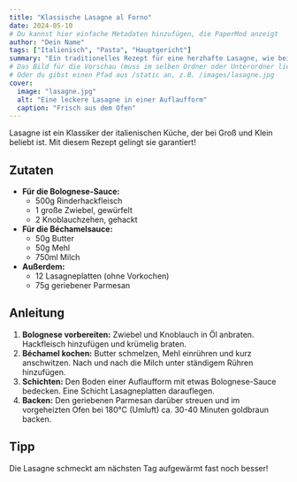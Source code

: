 ```yaml
---
title: "Klassische Lasagne al Forno"
date: 2024-05-10
# Du kannst hier einfache Metadaten hinzufügen, die PaperMod anzeigt
author: "Dein Name"
tags: ["Italienisch", "Pasta", "Hauptgericht"]
summary: "Ein traditionelles Rezept für eine herzhafte Lasagne, wie bei der Nonna."
# Das Bild für die Vorschau (muss im selben Ordner oder Unterordner liegen)
# Oder du gibst einen Pfad aus /static an, z.B. /images/lasagne.jpg
cover:
  image: "lasagne.jpg" 
  alt: "Eine leckere Lasagne in einer Auflaufform"
  caption: "Frisch aus dem Ofen"
---
```


Lasagne ist ein Klassiker der italienischen Küche, der bei Groß und Klein beliebt ist. Mit diesem Rezept gelingt sie garantiert!

## Zutaten

* **Für die Bolognese-Sauce:**
  * 500g Rinderhackfleisch
  * 1 große Zwiebel, gewürfelt
  * 2 Knoblauchzehen, gehackt
* **Für die Béchamelsauce:**
  * 50g Butter
  * 50g Mehl
  * 750ml Milch
* **Außerdem:**
  * 12 Lasagneplatten (ohne Vorkochen)
  * 75g geriebener Parmesan

## Anleitung

1. **Bolognese vorbereiten:** Zwiebel und Knoblauch in Öl anbraten. Hackfleisch hinzufügen und krümelig braten.
2. **Béchamel kochen:** Butter schmelzen, Mehl einrühren und kurz anschwitzen. Nach und nach die Milch unter ständigem Rühren hinzufügen.
3. **Schichten:** Den Boden einer Auflaufform mit etwas Bolognese-Sauce bedecken. Eine Schicht Lasagneplatten darauflegen.
4. **Backen:** Den geriebenen Parmesan darüber streuen und im vorgeheizten Ofen bei 180°C (Umluft) ca. 30-40 Minuten goldbraun backen.

## Tipp

Die Lasagne schmeckt am nächsten Tag aufgewärmt fast noch besser!
